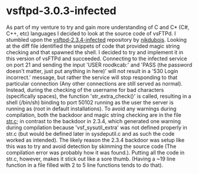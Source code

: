 # vsftpd-3.0.3-infected
As part of my venture to try and gain more understanding of C and C* (C#, C++, etc) languages I decided to look at the source code of vsFTPd. I stumbled upon the [vsftpd-2.3.4-infected](https://github.com/nikdubois/vsftpd-2.3.4-infected) repository by [nikdubois](https://github.com/nikdubois). Looking at the diff file identified the snippets of code that provided magic string checking and that spawned the shell. I decided to try and implement it in this version of vsFTPd and succeeded. Connecting to the infected service on port 21 and sending the input 'USER roodkcab:' and 'PASS (the password doesn't matter, just put anything in here)' will not result in a '530 Login incorrect.' message, but rather the service will stop responding to that particular connection (Any other connections are still served as normal). Instead, during the checking of the username for bad characters (specifically spaces), the function 'str_extra_check()' is called, resulting in a shell (/bin/sh) binding to port 50102 running as the user the server is running as (root in default installations). To avoid any warnings during compilation, both the backdoor and magic string checking are in the file [str.c](str.c); in contrast to the backdoor in 2.3.4, which generated one warning during compilation because 'vsf_sysutil_extra' was not defined properly in str.c (but would be defined later in sysdeputil.c and as such the code worked as intended). The likely reason the 2.3.4 backdoor was setup like this was to try and avoid detection by skimming the source code (The compilation error was probably how it was found.). Putting all the code in str.c, however, makes it stick out like a sore thumb. (Having a ~19 line function in a file filled with 2 to 5 line functions tends to do that). 
